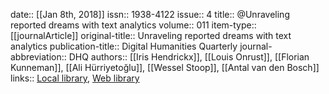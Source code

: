 date:: [[Jan 8th, 2018]]
issn:: 1938-4122
issue:: 4
title:: @Unraveling reported dreams with text analytics
volume:: 011
item-type:: [[journalArticle]]
original-title:: Unraveling reported dreams with text analytics
publication-title:: Digital Humanities Quarterly
journal-abbreviation:: DHQ
authors:: [[Iris Hendrickx]], [[Louis Onrust]], [[Florian Kunneman]], [[Ali Hürriyetoğlu]], [[Wessel Stoop]], [[Antal van den Bosch]]
links:: [Local library](zotero://select/groups/2386895/items/P7I8U5JH), [Web library](https://www.zotero.org/groups/2386895/items/P7I8U5JH)

